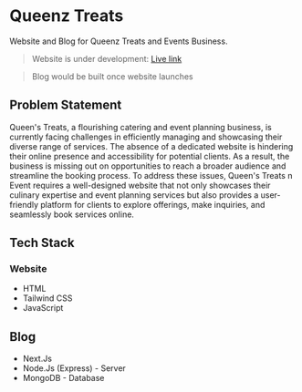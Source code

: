 # Queenz Treats

Website and Blog for Queenz Treats and Events Business.

> Website is under development: [Live link]()

> Blog would be built once website launches

## Problem Statement

 Queen's Treats, a flourishing catering and event planning business, is currently facing challenges in efficiently managing and showcasing their diverse range of services. The absence of a dedicated website is hindering their online presence and accessibility for potential clients. As a result, the business is missing out on opportunities to reach a broader audience and streamline the booking process. To address these issues, Queen's Treats n Event requires a well-designed website that not only showcases their culinary expertise and event planning services but also provides a user-friendly platform for clients to explore offerings, make inquiries, and seamlessly book services online.

## Tech Stack

### Website

- HTML
- Tailwind CSS
- JavaScript

## Blog

- Next.Js
- Node.Js (Express) - Server
- MongoDB - Database
